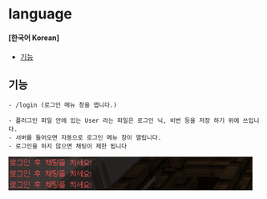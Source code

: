 # language

#### [한국어 Korean]
- [기능](#기능)

## 기능

```
- /login (로그인 메뉴 창을 엽니다.)
```
```
- 플러그인 파일 안에 있는 User 라는 파일은 로그인 닉, 비번 등을 저장 하기 위에 쓰입니다.
- 서버를 들어오면 자동으로 로그인 메뉴 창이 열립니다.
- 로그인을 하지 않으면 채팅이 제한 됩니다
```
![logo](resource/Chat-Restrictions.png)
